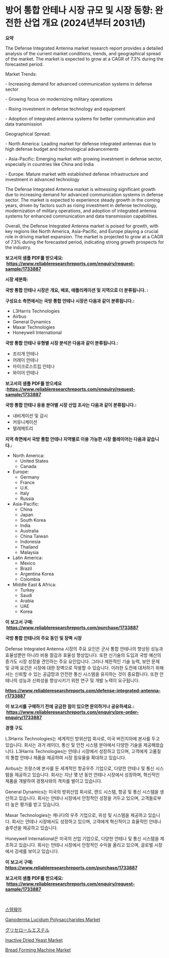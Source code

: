 <p><h1>방어 통합 안테나 시장 규모 및 시장 동향: 완전한 산업 개요 (2024년부터 2031년)</h1></p><p><strong>요약</strong></p>
<p><p>The Defense Integrated Antenna market research report provides a detailed analysis of the current market conditions, trends, and geographical spread of the market. The market is expected to grow at a CAGR of 7.3% during the forecasted period.</p><p>Market Trends:</p><p>- Increasing demand for advanced communication systems in defense sector</p><p>- Growing focus on modernizing military operations</p><p>- Rising investment in defense technology and equipment</p><p>- Adoption of integrated antenna systems for better communication and data transmission</p><p>Geographical Spread:</p><p>- North America: Leading market for defense integrated antennas due to high defense budget and technological advancements</p><p>- Asia-Pacific: Emerging market with growing investment in defense sector, especially in countries like China and India</p><p>- Europe: Mature market with established defense infrastructure and investment in advanced technology</p><p>The Defense Integrated Antenna market is witnessing significant growth due to increasing demand for advanced communication systems in defense sector. The market is expected to experience steady growth in the coming years, driven by factors such as rising investment in defense technology, modernization of military operations, and adoption of integrated antenna systems for enhanced communication and data transmission capabilities.</p><p>Overall, the Defense Integrated Antenna market is poised for growth, with key regions like North America, Asia-Pacific, and Europe playing a crucial role in driving market expansion. The market is projected to grow at a CAGR of 7.3% during the forecasted period, indicating strong growth prospects for the industry.</p></p>
<p><strong>보고서의 샘플 PDF를 받으세요: &nbsp;<a href="https://www.reliableresearchreports.com/enquiry/request-sample/1733887">https://www.reliableresearchreports.com/enquiry/request-sample/1733887</a></strong></p>
<p><strong>시장 세분화:</strong></p>
<p><strong> 국방 통합 안테나 시장은 개요, 배포, 애플리케이션 및 지역으로 더 분류됩니다. :</strong></p>
<p><strong>구성요소 측면에서는 국방 통합 안테나 시장은 다음과 같이 분류됩니다.:</strong></p>
<p><ul><li>L3Harris Technologies</li><li>Airbus</li><li>General Dynamics</li><li>Maxar Technologies</li><li>Honeywell International</li></ul></p>
<p><strong> 국방 통합 안테나 유형별 시장 분석은 다음과 같이 분류됩니다.:</strong></p>
<p><ul><li>조리개 안테나</li><li>어레이 안테나</li><li>마이크로스트립 안테나</li><li>와이어 안테나</li></ul></p>
<p><strong>보고서의 샘플 PDF를 받으세요 :<a href="https://www.reliableresearchreports.com/enquiry/request-sample/1733887">https://www.reliableresearchreports.com/enquiry/request-sample/1733887</a></strong></p>
<p><strong> 국방 통합 안테나 응용 분야별 시장 산업 조사는 다음과 같이 분류됩니다.:</strong></p>
<p><ul><li>내비게이션 및 감시</li><li>커뮤니케이션</li><li>텔레메트리</li></ul></p>
<p><strong>지역 측면에서 국방 통합 안테나 지역별로 이용 가능한 시장 플레이어는 다음과 같습니다.:</strong></p>
<p><ul>
    <li>
        North America:
        <ul>
            <li>United States</li>
            <li>Canada</li>
        </ul>
    </li>
    <li>
        Europe:
        <ul>
            <li>Germany</li>
            <li>France</li>
            <li>U.K.</li>
            <li>Italy</li>
            <li>Russia</li>
        </ul>
    </li>
    <li>
        Asia-Pacific:
        <ul>
            <li>China</li>
            <li>Japan</li>
            <li>South Korea</li>
            <li>India</li>
            <li>Australia</li>
            <li>China Taiwan</li>
            <li>Indonesia</li>
            <li>Thailand</li>
            <li>Malaysia</li>
        </ul>
    </li>
    <li>
        Latin America:
        <ul>
            <li>Mexico</li>
            <li>Brazil</li>
            <li>Argentina Korea</li>
            <li>Colombia</li>
        </ul>
    </li>
    <li>
        Middle East & Africa:
        <ul>
            <li>Turkey</li>
            <li>Saudi</li>
            <li>Arabia</li>
            <li>UAE</li>
            <li>Korea</li>
        </ul>
    </li>
    </ul></p>
<p><strong>이 보고서 구매: &nbsp;<a href="https://www.reliableresearchreports.com/purchase/1733887">https://www.reliableresearchreports.com/purchase/1733887</a></strong></p>
<p><strong>국방 통합 안테나의 주요 동인 및 장벽 시장</strong></p>
<p><p>Defense Integrated Antenna 시장의 주요 요인은 군사 통합 안테나의 향상된 성능과 효율성뿐만 아니라 비용 절감과 효율성 향상입니다. 또한 신기술의 도입과 국방 예산의 증가도 시장 성장을 견인하는 주요 요인입니다. 그러나 제한적인 기술 능력, 보안 문제 및 규제 요건은 시장에 대한 장벽으로 작용할 수 있습니다. 이러한 도전에 대처하기 위해서는 신뢰할 수 있는 공급망과 안전한 통신 시스템을 유지하는 것이 중요합니다. 또한 안테나의 성능과 신뢰성을 향상시키기 위한 연구 및 개발 노력이 요구됩니다.</p></p>
<p><strong><a href="https://www.reliableresearchreports.com/defense-integrated-antenna-r1733887">https://www.reliableresearchreports.com/defense-integrated-antenna-r1733887</a></strong></p>
<p><strong>이 보고서를 구매하기 전에 궁금한 점이 있으면 문의하거나 공유하세요.: &nbsp;<a href="https://www.reliableresearchreports.com/enquiry/pre-order-enquiry/1733887">https://www.reliableresearchreports.com/enquiry/pre-order-enquiry/1733887</a></strong></p>
<p><strong>경쟁 구도</strong></p>
<p><p>L3Harris Technologies는 세계적인 방위산업 회사로, 미국 버진지아에 본사를 두고 있습니다. 회사는 과거 레이더, 통신 및 안전 시스템 분야에서 다양한 기술을 제공해왔습니다. L3Harris Technologies는 안테나 시장에서 성장하고 있으며, 고객에게 고품질의 통합 안테나 제품을 제공하여 시장 점유율을 확대하고 있습니다.</p><p>Airbus는 프랑스에 본사를 둔 세계적인 항공우주 기업으로, 다양한 안테나 및 통신 시스템을 제공하고 있습니다. 회사는 지난 몇 년 동안 안테나 시장에서 성장하며, 혁신적인 제품을 개발하여 경쟁사와의 격차를 벌이고 있습니다.</p><p>General Dynamics는 미국의 방위산업 회사로, 랜드 시스템, 항공 및 통신 시스템을 생산하고 있습니다. 회사는 안테나 시장에서 안정적인 성장을 거두고 있으며, 고객들로부터 높은 평가를 받고 있습니다.</p><p>Maxar Technologies는 캐나다의 우주 기업으로, 위성 및 시스템을 제공하고 있습니다. 회사는 안테나 시장에서도 성장하고 있으며, 고객에게 혁신적이고 효율적인 안테나 솔루션을 제공하고 있습니다.</p><p>Honeywell International은 미국의 산업 기업으로, 다양한 안테나 및 통신 시스템을 제조하고 있습니다. 회사는 안테나 시장에서 안정적인 수익을 올리고 있으며, 글로벌 시장에서 강세를 보이고 있습니다. </p></p>
<p><strong>이 보고서 구매: &nbsp; <a href="https://www.reliableresearchreports.com/purchase/1733887">https://www.reliableresearchreports.com/purchase/1733887</a></strong></p>
<p><strong>보고서의 샘플 PDF를 받으세요: &nbsp;<a href="https://www.reliableresearchreports.com/enquiry/request-sample/1733887">https://www.reliableresearchreports.com/enquiry/request-sample/1733887</a></strong><strong></strong></p>
<p>&nbsp;</p>
<p><p><a href="https://medium.com/@alanperkins1921/%EC%8A%A4%ED%85%9C%EC%9B%A8%EC%96%B4-%EC%8B%9C%EC%9E%A5-2031%EB%85%84%EA%B9%8C%EC%A7%80%EC%9D%98-%ED%8A%B8%EB%A0%8C%EB%93%9C-%EC%98%88%EC%B8%A1-%EB%B0%8F-%EA%B2%BD%EC%9F%81-%EB%B6%84%EC%84%9D-c9d98f86855d">스템웨어</a></p><p><a href="https://issuu.com/reportprime-2/docs/ganoderma-lucidum-polysaccharides-market-size-2030">Ganoderma Lucidum Polysaccharides Market</a></p><p><a href="https://github.com/pepo3k/Market-Research-Report-List-1/blob/main/251344128044.md">グリセロールエステル</a></p><p><a href="https://issuu.com/reportprime-2/docs/inactive-dried-yeast-market-size-2030.pptx">Inactive Dried Yeast Market</a></p><p><a href="https://github.com/wwwkeltoum/Market-Research-Report-List-2/blob/main/bread-forming-machine-market.md">Bread Forming Machine Market</a></p></p>
